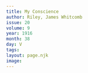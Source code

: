 ```yaml
---
title: My Conscience
author: Riley, James Whitcomb
issue: 20
volume: 9
year: 1916
month: 38
day: V
tags:
layout: page.njk
image:
---
```



